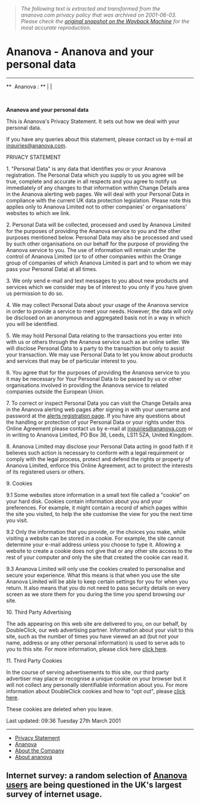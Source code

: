 > *The following text is extracted and transformed from the ananova.com privacy policy that was archived on 2001-06-03. Please check the [original snapshot on the Wayback Machine](https://web.archive.org/web/20010603110906id_/http%3A//www.ananova.com/about/story/sm_256147.html%3Fmenu%3Dabout.aboutthecompany.privacystatement) for the most accurate reproduction.*

# Ananova - Ananova and your personal data

---  
  
**  Ananova : ** |  |    
  
   
  
**Ananova and your personal data**

This is Ananova's Privacy Statement. It sets out how we deal with your personal data.

If you have any queries about this statement, please contact us by e-mail at inquiries@ananova.com.

PRIVACY STATEMENT

1\. "Personal Data" is any data that identifies you or your Ananova registration. The Personal Data which you supply to us you agree will be true, complete and accurate in all respects and you agree to notify us immediately of any changes to that information within Change Details area in the Ananova alerting web pages. We will deal with your Personal Data in compliance with the current UK data protection legislation. Please note this applies only to Ananova Limited not to other companies' or organisations' websites to which we link.

2\. Personal Data will be collected, processed and used by Ananova Limited for the purposes of providing the Ananova service to you and the other purposes mentioned below. Personal Data may also be processed and used by such other organisations on our behalf for the purpose of providing the Ananova service to you. The use of information will remain under the control of Ananova Limited (or to of other companies within the Orange group of companies of which Ananova Limited is part and to whom we may pass your Personal Data) at all times.

3\. We only send e-mail and text messages to you about new products and services which we consider may be of interest to you only if you have given us permission to do so.

4\. We may collect Personal Data about your usage of the Ananova service in order to provide a service to meet your needs. However, the data will only be disclosed on an anonymous and aggregated basis not in a way in which you will be identified.

5\. We may hold Personal Data relating to the transactions you enter into with us or others through the Ananova service such as an online seller. We will disclose Personal Data to a party to the transaction but only to assist your transaction. We may use Personal Data to let you know about products and services that may be of particular interest to you.

6\. You agree that for the purposes of providing the Ananova service to you it may be necessary for Your Personal Data to be passed by us or other organisations involved in providing the Ananova service to related companies outside the European Union.

7\. To correct or inspect Personal Data you can visit the Change Details area in the Ananova alerting web pages after signing in with your username and password at the [alerts registration page](http://www.ananova.com/alerts/login.html). If you have any questions about the handling or protection of your Personal Data or your rights under this Online Agreement please contact us by e-mail at inquiries@ananova.com or in writing to Ananova Limited, PO Box 36, Leeds, LS11 5ZA, United Kingdom.

8\. Ananova Limited may disclose your Personal Data acting in good faith if it believes such action is necessary to conform with a legal requirement or comply with the legal process, protect and defend the rights or property of Ananova Limited, enforce this Online Agreement, act to protect the interests of its registered users or others.

9\. Cookies

9.1 Some websites store information in a small text file called a "cookie" on your hard disk. Cookies contain information about you and your preferences. For example, it might contain a record of which pages within the site you visited, to help the site customise the view for you the next time you visit.

9.2 Only the information that you provide, or the choices you make, while visiting a website can be stored in a cookie. For example, the site cannot determine your e-mail address unless you choose to type it. Allowing a website to create a cookie does not give that or any other site access to the rest of your computer and only the site that created the cookie can read it.

9.3 Ananova Limited will only use the cookies created to personalise and secure your experience. What this means is that when you use the site Ananova Limited will be able to keep certain settings for you for when you return. It also means that you do not need to pass security details on every screen as we store them for you during the time you spend browsing our site.

10\. Third Party Advertising

The ads appearing on this web site are delivered to you, on our behalf, by DoubleClick, our web advertising partner. Information about your visit to this site, such as the number of times you have viewed an ad (but not your name, address or any other personal information) is used to serve ads to you to this site. For more information, please click here [click here](http://www.doubleclick.net/us/corporate/privacy).

11\. Third Party Cookies

In the course of serving advertisements to this site, our third party advertiser may place or recognise a unique cookie on your browser but it will not collect any personally identifiable information about you. For more information about DoubleClick cookies and how to "opt out", please [click here](http://www.doubleclick.net/us/corporate/privacy/opt-out.asp).

These cookies are deleted when you leave.

Last updated: 09:36 Tuesday 27th March 2001

****

  * [Privacy Statement](https://web.archive.org/about/index.html?keywords=Privacy+Statement&nav_src=more_on)
  * [Ananova](https://web.archive.org/about/index.html?keywords=Ananova&nav_src=more_on)
  * [About the Company](https://web.archive.org/about/index.html?keywords=About+the+Company&nav_src=more_on)
  * [About ananova](https://web.archive.org/about/index.html?keywords=About+ananova&nav_src=more_on)

**Internet survey:** a random selection of [Ananova users](https://web.archive.org/about/story/sm_270870.html?menu=about.getinvolved) are being questioned in the UK's largest survey of internet usage.  
---
